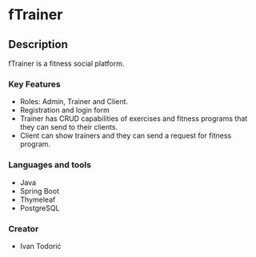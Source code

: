# fTrainer

## Description

fTrainer is a fitness social platform.

### Key Features

- Roles: Admin, Trainer and Client.
- Registration and login form
- Trainer has CRUD capabilities of exercises and fitness programs that they can send to their clients.
- Client can show trainers and they can send a request for fitness program.

### Languages and tools
 * Java
 * Spring Boot
 * Thymeleaf
 * PostgreSQL

### Creator
  * Ivan Todorić
